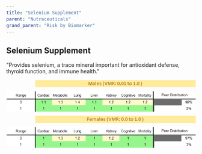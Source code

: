 ```yaml
---
title: "Selenium Supplement"
parent: "Nutraceuticals"
grand_parent: "Risk by Biomarker"
---
```



## Selenium Supplement


"Provides selenium, a trace mineral important for antioxidant defense, thyroid function, and immune health."

<div style="display: flex; flex-direction: column; gap: 10px;">

  <img src="/assets/images/vmrbiomarker_selenium_supplement__male.png" alt="Selenium Supplement VMR Male" style="margin-left: 15%">
  <img src="/assets/images/rr_selenium_supplement__male.png" alt="Selenium Supplement RR Male">

  <img src="/assets/images/vmrbiomarker_selenium_supplement__female.png" alt="Selenium Supplement VMR Female" style="margin-left: 15%; ">
  <img src="/assets/images/rr_selenium_supplement__female.png" alt="Selenium Supplement RR Female">

</div>



